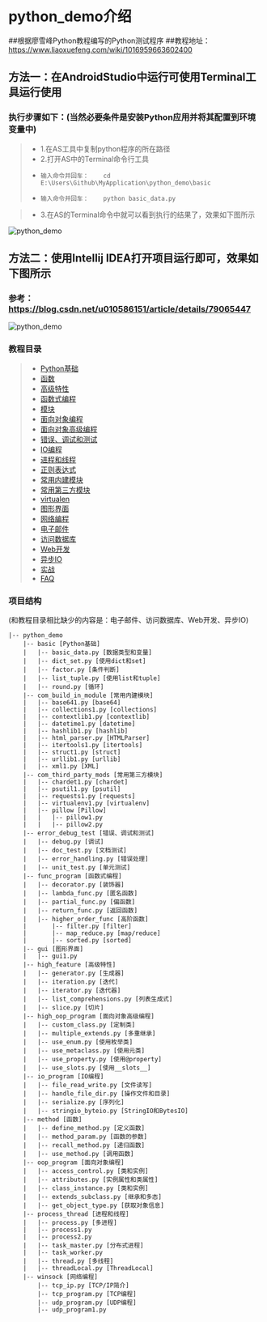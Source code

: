 # python_demo介绍
##根据廖雪峰Python教程编写的Python测试程序
##教程地址：https://www.liaoxuefeng.com/wiki/1016959663602400
## 方法一：在AndroidStudio中运行可使用Terminal工具运行使用

### 执行步骤如下：(当然必要条件是安装Python应用并将其配置到环境变量中)
> * 1.在AS工具中复制python程序的所在路径
> * 2.打开AS中的Terminal命令行工具
> *     输入命令并回车：    cd E:\Users\Github\MyApplication\python_demo\basic
> *     输入命令并回车：    python basic_data.py

> * 3.在AS的Terminal命令中就可以看到执行的结果了，效果如下图所示

![python_demo](https://raw.github.com/yueyue10/MyApplication/master/doc/pic_python.png)

## 方法二：使用Intellij IDEA打开项目运行即可，效果如下图所示
### 参考：https://blog.csdn.net/u010586151/article/details/79065447
![python_demo](https://raw.github.com/yueyue10/MyApplication/master/python_project/python_demo/python_demo.png)

### 教程目录
> * [Python基础](https://www.liaoxuefeng.com/wiki/1016959663602400/1017063413904832)
> * [函数](https://www.liaoxuefeng.com/wiki/1016959663602400/1017105145133280)
> * [高级特性](https://www.liaoxuefeng.com/wiki/1016959663602400/1017269809315232)
> * [函数式编程 ](https://www.liaoxuefeng.com/wiki/1016959663602400/1017328525009056)
> * [模块           ](https://www.liaoxuefeng.com/wiki/1016959663602400/1017454145014176)
> * [面向对象编程       ](https://www.liaoxuefeng.com/wiki/1016959663602400/1017495723838528)
> * [面向对象高级编程     ](https://www.liaoxuefeng.com/wiki/1016959663602400/1017501628721248)
> * [错误、调试和测试     ](https://www.liaoxuefeng.com/wiki/1016959663602400/1017598814713792)
> * [IO编程         ](https://www.liaoxuefeng.com/wiki/1016959663602400/1017606916795776)
> * [进程和线程        ](https://www.liaoxuefeng.com/wiki/1016959663602400/1017627212385376)
> * [正则表达式        ](https://www.liaoxuefeng.com/wiki/1016959663602400/1017639890281664)
> * [常用内建模块       ](https://www.liaoxuefeng.com/wiki/1016959663602400/1017642838127488)
> * [常用第三方模块      ](https://www.liaoxuefeng.com/wiki/1016959663602400/1017785364772448)
> * [virtualen    ](https://www.liaoxuefeng.com/wiki/1016959663602400/1019273143120480)
> * [图形界面         ](https://www.liaoxuefeng.com/wiki/1016959663602400/1017786914566560)
> * [网络编程         ](https://www.liaoxuefeng.com/wiki/1016959663602400/1017787560490144)
> * [电子邮件         ](https://www.liaoxuefeng.com/wiki/1016959663602400/1017790556023936)
> * [访问数据库        ](https://www.liaoxuefeng.com/wiki/1016959663602400/1017801397501728)
> * [Web开发        ](https://www.liaoxuefeng.com/wiki/1016959663602400/1017804650182592)
> * [异步IO         ](https://www.liaoxuefeng.com/wiki/1016959663602400/1017959540289152)
> * [实战           ](https://www.liaoxuefeng.com/wiki/1016959663602400/1018138095494592)
> * [FAQ          ](https://www.liaoxuefeng.com/wiki/1016959663602400/1019418790329088)

### 项目结构
(和教程目录相比缺少的内容是：电子邮件、访问数据库、Web开发、异步IO)
```
|-- python_demo
    |-- basic [Python基础]
    |   |-- basic_data.py [数据类型和变量]
    |   |-- dict_set.py [使用dict和set]
    |   |-- factor.py [条件判断]
    |   |-- list_tuple.py [使用list和tuple]
    |   |-- round.py [循环]
    |-- com_build_in_module [常用内建模块]
    |   |-- base641.py [base64]
    |   |-- collections1.py [collections]
    |   |-- contextlib1.py [contextlib]
    |   |-- datetime1.py [datetime]
    |   |-- hashlib1.py [hashlib]
    |   |-- html_parser.py [HTMLParser]
    |   |-- itertools1.py [itertools]
    |   |-- struct1.py [struct]
    |   |-- urllib1.py [urllib]
    |   |-- xml1.py [XML]
    |-- com_third_party_mods [常用第三方模块]
    |   |-- chardet1.py [chardet]
    |   |-- psutil1.py [psutil]
    |   |-- requests1.py [requests]
    |   |-- virtualenv1.py [virtualenv]
    |   |-- pillow [Pillow]
    |   |   |-- pillow1.py
    |   |   |-- pillow2.py
    |-- error_debug_test [错误、调试和测试]
    |   |-- debug.py [调试]
    |   |-- doc_test.py [文档测试]
    |   |-- error_handling.py [错误处理]
    |   |-- unit_test.py [单元测试]
    |-- func_program [函数式编程]
    |   |-- decorator.py [装饰器]
    |   |-- lambda_func.py [匿名函数]
    |   |-- partial_func.py [偏函数]
    |   |-- return_func.py [返回函数]
    |   |-- higher_order_func [高阶函数]
    |       |-- filter.py [filter]
    |       |-- map_reduce.py [map/reduce]
    |       |-- sorted.py [sorted]
    |-- gui [图形界面]
    |   |-- gui1.py
    |-- high_feature [高级特性]
    |   |-- generator.py [生成器]
    |   |-- iteration.py [迭代]
    |   |-- iterator.py [迭代器]
    |   |-- list_comprehensions.py [列表生成式]
    |   |-- slice.py [切片]
    |-- high_oop_program [面向对象高级编程]
    |   |-- custom_class.py [定制类]
    |   |-- multiple_extends.py [多重继承]
    |   |-- use_enum.py [使用枚举类]
    |   |-- use_metaclass.py [使用元类]
    |   |-- use_property.py [使用@property]
    |   |-- use_slots.py [使用__slots__]
    |-- io_program [IO编程]
    |   |-- file_read_write.py [文件读写]
    |   |-- handle_file_dir.py [操作文件和目录]
    |   |-- serialize.py [序列化]
    |   |-- stringio_byteio.py [StringIO和BytesIO]
    |-- method [函数]
    |   |-- define_method.py [定义函数]
    |   |-- method_param.py [函数的参数]
    |   |-- recall_method.py [递归函数]
    |   |-- use_method.py [调用函数]
    |-- oop_program [面向对象编程]
    |   |-- access_control.py [类和实例]
    |   |-- attributes.py [实例属性和类属性]
    |   |-- class_instance.py [类和实例]
    |   |-- extends_subclass.py [继承和多态]
    |   |-- get_object_type.py [获取对象信息]
    |-- process_thread [进程和线程]
    |   |-- process.py [多进程]
    |   |-- process1.py
    |   |-- process2.py
    |   |-- task_master.py [分布式进程]
    |   |-- task_worker.py
    |   |-- thread.py [多线程]
    |   |-- threadLocal.py [ThreadLocal]
    |-- winsock [网络编程]
        |-- tcp_ip.py [TCP/IP简介]
        |-- tcp_program.py [TCP编程]
        |-- udp_program.py [UDP编程]
        |-- udp_program1.py
```
